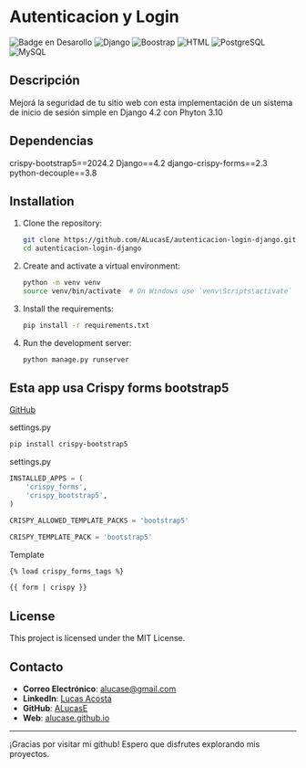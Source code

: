 # Autenticacion y Login

![Badge en Desarollo](https://img.shields.io/badge/STATUS-EN%20DESAROLLO-green)
![Django](https://img.shields.io/badge/Django-4.2.x-blue)
![Boostrap](https://img.shields.io/badge/Boostrap-5.x-yellow)
![HTML](https://img.shields.io/badge/HTML-5-violet)
![PostgreSQL](https://img.shields.io/badge/PostgreSQL-15.x-orange)
![MySQL](https://img.shields.io/badge/MySQL-5.x-blue)

## Descripción
Mejorá la seguridad de tu sitio web con esta implementación de un sistema de inicio de sesión simple en Django 4.2 con Phyton 3.10

## Dependencias
crispy-bootstrap5==2024.2
Django==4.2
django-crispy-forms==2.3
python-decouple==3.8

## Installation

1. Clone the repository:
    ```sh
    git clone https://github.com/ALucasE/autenticacion-login-django.git
    cd autenticacion-login-django
    ```

2. Create and activate a virtual environment:
    ```sh
    python -m venv venv
    source venv/bin/activate  # On Windows use `venv\Scripts\activate`
    ```

3. Install the requirements:
    ```sh
    pip install -r requirements.txt
    ```

4. Run the development server:
    ```sh
    python manage.py runserver
    ```

## Esta app usa Crispy forms bootstrap5

[GitHub](https://github.com/django-crispy-forms/crispy-bootstrap5)

settings.py
```bash
pip install crispy-bootstrap5
```


settings.py
```py
INSTALLED_APPS = (
    'crispy_forms',
    'crispy_bootstrap5',
)

CRISPY_ALLOWED_TEMPLATE_PACKS = 'bootstrap5'

CRISPY_TEMPLATE_PACK = 'bootstrap5'
```

Template
```html
{% load crispy_forms_tags %}

{{ form | crispy }}
```

## License

This project is licensed under the MIT License.

## Contacto

- **Correo Electrónico**: alucase@gmail.com
- **LinkedIn**: [Lucas Acosta](https://www.linkedin.com/in/alucase/)
- **GitHub**: [ALucasE](https://github.com/ALucasE)
- **Web**: [alucase.github.io](https://alucase.github.io/)

---

¡Gracias por visitar mi github! Espero que disfrutes explorando mis proyectos.
